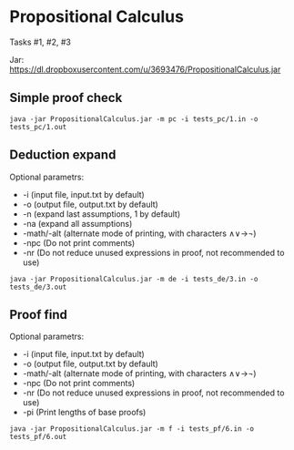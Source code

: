 Propositional Calculus
======================

Tasks #1, #2, #3

Jar: https://dl.dropboxusercontent.com/u/3693476/PropositionalCalculus.jar


## Simple proof check

```
java -jar PropositionalCalculus.jar -m pc -i tests_pc/1.in -o tests_pc/1.out
```


## Deduction expand

Optional parametrs: 
* -i <file> (input file, input.txt by default)
* -o <file> (output file, output.txt by default)
* -n <number> (expand <number> last assumptions, 1 by default)
* -na (expand all assumptions)
* -math/-alt (alternate mode of printing, with characters ∧∨→¬)
* -npc (Do not print comments)
* -nr (Do not reduce unused expressions in proof, not recommended to use)

```
java -jar PropositionalCalculus.jar -m de -i tests_de/3.in -o tests_de/3.out
```



## Proof find

Optional parametrs: 
* -i <file> (input file, input.txt by default)
* -o <file> (output file, output.txt by default)
* -math/-alt (alternate mode of printing, with characters ∧∨→¬)
* -npc (Do not print comments)
* -nr (Do not reduce unused expressions in proof, not recommended to use)
* -pi (Print lengths of base proofs)

```
java -jar PropositionalCalculus.jar -m f -i tests_pf/6.in -o tests_pf/6.out
```


